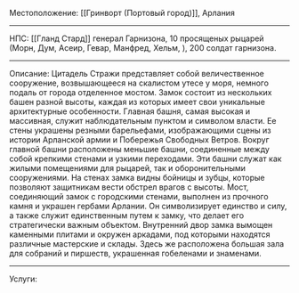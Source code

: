 Местоположение: [[Гринворт (Портовый город)]], Арлания
______
НПС: [[Гланд Стард]] генерал Гарнизона, 10 просященых рыцарей (Морн, Дум, Асеир, Гевар, Манфред, Хельм,  ), 200 солдат гарнизона.
________
Описание: Цитадель Стражи представляет собой величественное сооружение, возвышающееся на скалистом утесе у моря, немного подаль от города отделенное мостом. Замок состоит из нескольких башен разной высоты, каждая из которых имеет свои уникальные архитектурные особенности. Главная башня, самая высокая и массивная, служит наблюдательным пунктом и символом власти. Ее стены украшены резными барельефами, изображающими сцены из истории Арланской армии и Побережья Свободных Ветров. Вокруг главной башни расположены меньшие башни, соединенные между собой крепкими стенами и узкими переходами. Эти башни служат как жилыми помещениями для рыцарей, так и оборонительными сооружениями. На стенах замка видны бойницы и зубцы, которые позволяют защитникам вести обстрел врагов с высоты. Мост, соединяющий замок с городскими стенами, выполнен из прочного камня и украшен гербами Арлании. Он символизирует единство и силу, а также служит единственным путем к замку, что делает его стратегически важным объектом. Внутренний двор замка вымощен каменными плитами и окружен аркадами, под которыми находятся различные мастерские и склады. Здесь же расположена большая зала для собраний и пиршеств, украшенная гобеленами и знаменами.
__________
Услуги: 